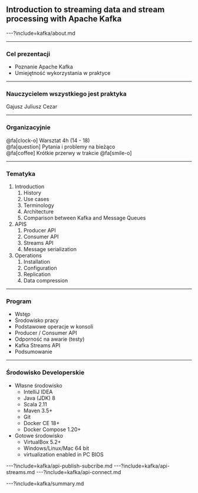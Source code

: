 
## Introduction to streaming data and stream processing with Apache Kafka



---?include=kafka/about.md



---
### Cel prezentacji
* Poznanie Apache Kafka
* Umiejętność wykorzystania w praktyce



---
### Nauczycielem wszystkiego jest praktyka
Gajusz Juliusz Cezar



---
### Organizacyjnie
@fa[clock-o] Warsztat 4h (14 - 18) <br />
@fa[question] Pytania i problemy na bieżąco <br />
@fa[coffee] Krótkie przerwy w trakcie @fa[smile-o] <br />



---
### Tematyka
<!-- .slide: class="font80" -->
1. Introduction
    1. History
    1. Use cases
    1. Terminology
    1. Architecture
    1. Comparison between Kafka and Message Queues
1. APIS
    1. Producer API
    1. Consumer API
    1. Streams API
    1. Message serialization
1. Operations
    1. Installation
    1. Configuration
    1. Replication
    1. Data compression


---
### Program
<!-- .slide: class="font80" -->
* Wstęp
* Środowisko pracy
* Podstawowe operacje w konsoli
* Producer / Consumer API
* Odporność na awarie (testy)
* Kafka Streams API
* Podsumowanie



---
<!-- .slide: class="font80" -->
### Środowisko Developerskie
* Własne środowisko
    * IntelliJ IDEA
    * Java (JDK) 8
    * Scala 2.11
    * Maven 3.5+
    * Git
    * Docker CE 18+
    * Docker Compose 1.20+
* Gotowe środowisko
    * VirtualBox 5.2+
    * Windows/Linux/Mac 64 bit
    * virtualization enabled in PC BIOS



---?include=kafka/api-publish-subcribe.md
---?include=kafka/api-streams.md
---?include=kafka/api-connect.md



---?include=kafka/summary.md